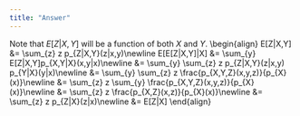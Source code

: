 ```yaml
---
title: "Answer"
---
```


Note that $E[Z|X,Y]$ will be a function of both $X$ and $Y$.
\begin{align}
            E[Z|X,Y] &= \sum_{z} z p_{Z|X,Y}(z|x,y)\newline
            E[E[Z|X,Y]|X] &= \sum_{y} E[Z|X,Y]p_{X,Y|X}(x,y|x)\newline
                        &= \sum_{y} \sum_{z} z p_{Z|X,Y}(z|x,y) p_{Y|X}(y|x)\newline
                        &= \sum_{y} \sum_{z} z \frac{p_{X,Y,Z}(x,y,z)}{p_{X}(x)}\newline
                        &= \sum_{z} z \sum_{y} \frac{p_{X,Y,Z}(x,y,z)}{p_{X}(x)}\newline
                        &= \sum_{z} z \frac{p_{X,Z}(x,z)}{p_{X}(x)}\newline
                        &= \sum_{z} z p_{Z|X}(z|x)\newline
                        &= E[Z|X]
        \end{align}
